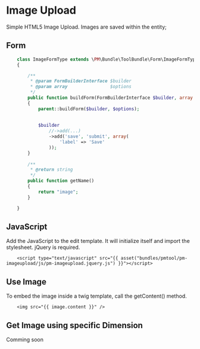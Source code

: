 # Image Upload

Simple HTML5 Image Upload. Images are saved within the entity;

## Form

```php
    class ImageFormType extends \PM\Bundle\ToolBundle\Form\ImageFormType
    {

        /**
         * @param FormBuilderInterface $builder
         * @param array                $options
         */
        public function buildForm(FormBuilderInterface $builder, array $options)
        {
            parent::buildForm($builder, $options);
    
    
            $builder
                //->add(...)
                ->add('save', 'submit', array(
                    'label' => 'Save'
                ));
        }
    
        /**
         * @return string
         */
        public function getName()
        {
            return "image";
        }

    }
```

## JavaScript

Add the JavaScript to the edit template. It will initialize itself and import the stylesheet. jQuery is required.

```twig
    <script type="text/javascript" src="{{ asset("bundles/pmtool/pm-imageupload/js/pm-imageupload.jquery.js") }}"></script>
```

## Use Image

To embed the image inside a twig template, call the getContent() method.

```twig
    <img src="{{ image.content }}" />
```

## Get Image using specific Dimension

Comming soon

